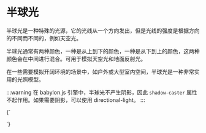 # 半球光

半球光是一种特殊的光源，它的光线从一个方向发出，但是光线的强度是根据方向的不同而不同的，例如天空光。

半球光通常有两种颜色，一种是从上到下的颜色，一种是从下到上的颜色，这两种颜色会在中间进行混合。可用于模拟天空光和地面反射光。

在一些需要模拟开阔环境的场景中，如户外或大型室内空间，半球光是一种非常实用的光照模型。

:::warning
在 babylon.js 引擎中，半球光不产生阴影，因此 `shadow-caster` 属性不起作用。如果需要阴影，可以使用 directional-light。
:::

<CodeLive>
{`
<style>
  xr-hemispheric-light {
    animation: rotate 10s linear infinite;
    ---diffuse: yellow;
    ---ground-color: blue;
    ---inspect: 'scale: 5';
    ---beta: 30;
  }
  @keyframes rotate {
    from {
      ---alpha: 0;
    }
    to {
      ---alpha: 360;
    }
  }
</style>

<xr-scene env-intensity="0.05" background="#000">
  <xr-gui>
    <xr-gui-folder source="xr-hemispheric-light"></xr-gui-folder>
  </xr-gui>

  <xr-camera radius="3"></xr-camera>
  <xr-hemispheric-light></xr-hemispheric-light>
  
  <xr-mesh geometry="primitive://sphere" position="-1 0 0"></xr-mesh>
  <xr-mesh geometry="primitive://box" position="1 0 0"></xr-mesh>
  <xr-loading>
    <div class="loading"></div>
  </xr-loading>
</xr-scene>
`}
</CodeLive>
